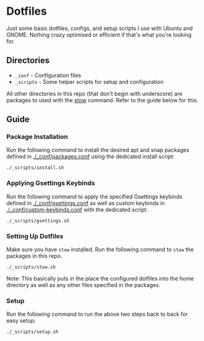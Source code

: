 # Dotfiles

Just some basic dotfiles, configs, and setup scripts I use with Ubuntu and GNOME. Nothing crazy optimised or efficient if that's what you're looking for.

## Directories

- `_conf` - Configuration files
- `_scripts` - Some helper scripts for setup and configuration

All other directories in this repo (that don't begin with underscore) are packages to used with the [stow](https://www.gnu.org/software/stow/) command. Refer to the guide below for this.

## Guide

### Package Installation

Run the following command to install the desired apt and snap packages defined in [./\_conf/packages.conf](./_conf/packages.conf) using the dedicated install script:

```
./_scripts/install.sh
```

### Applying Gsettings Keybinds

Run the following command to apply the specified Gsettings keybinds defined in [./\_conf/gsettings.conf](./_conf/gsettings.conf) as well as custom keybinds in [./\_conf/custom-keybinds.conf](./_conf/custom-keybinds.conf) with the dedicated script:

```
./_scripts/gsettings.sh
```

### Setting Up Dotfiles

Make sure you have `stow` installed. Run the following command to `stow` the packages in this repo.

```
./_scripts/stow.sh
```

Note: This basically puts in the place the configured dotfiles into the home directory as well as any other files specified in the packages.

### Setup

Run the following command to run the above two steps back to back for easy setup:

```
./_scripts/setup.sh
```
